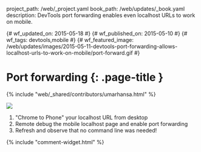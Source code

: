 project_path: /web/_project.yaml
book_path: /web/updates/_book.yaml
description: DevTools port forwarding enables even localhost URLs to work on mobile.

{# wf_updated_on: 2015-05-18 #}
{# wf_published_on: 2015-05-10 #}
{# wf_tags: devtools,mobile #}
{# wf_featured_image: /web/updates/images/2015-05-11-devtools-port-forwarding-allows-localhost-urls-to-work-on-mobile/port-forward.gif #}

# Port forwarding {: .page-title }

{% include "web/_shared/contributors/umarhansa.html" %}


<img src="/web/updates/images/2015-05-11-devtools-port-forwarding-allows-localhost-urls-to-work-on-mobile/port-forward.gif">

<ol>
<li>"Chrome to Phone" your localhost URL from desktop</li>
<li>Remote debug the mobile localhost page and enable port forwarding</li>
<li>Refresh and observe that no command line was needed!</li>
</ol>


{% include "comment-widget.html" %}
